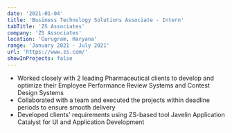 ```yaml
---
date: '2021-01-04'
title: 'Business Technology Solutions Associate - Intern'
tabTitle: 'ZS Associates'
company: 'ZS Associates'
location: 'Gurugram, Haryana'
range: 'January 2021 - July 2021'
url: 'https://www.zs.com/'
showInProjects: false
---
```


- Worked closely with 2 leading Pharmaceutical clients to develop and optimize their Employee Performance Review Systems and Contest Design Systems
- Collaborated with a team and executed the projects within deadline periods to ensure smooth delivery
- Developed clients' requirements using ZS-based tool Javelin Application Catalyst for UI and Application Development
